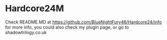 ﻿# Hardcore24M
Check README.MD at https://github.com/BlueNightFury46/Hardcore24/info for more info, you could also check my plugin page, or go to shadowtrilogy.co.uk
